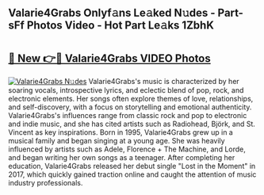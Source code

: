 ## Valarie4Grabs Onlyf𝚊ns Le𝚊ked N𝚞des - Part-sFf Photos Video - Hot Part Le𝚊ks 1ZbhK

# <h2><a href="http://ac20501.deff.icu/?id=Valarie4Grabs">🔗 New 👉🔴 Valarie4Grabs VIDEO Photos</a></h2>

[![Valarie4Grabs N𝚞des](https://i.imgur.com/rIISA9y.gif)](http://ac20501.deff.icu/?id=Valarie4Grabs)
Valarie4Grabs's music is characterized by her soaring vocals, introspective lyrics, and eclectic blend of pop, rock, and electronic elements. Her songs often explore themes of love, relationships, and self-discovery, with a focus on storytelling and emotional authenticity. Valarie4Grabs's influences range from classic rock and pop to electronic and indie music, and she has cited artists such as Radiohead, Björk, and St. Vincent as key inspirations. Born in 1995, Valarie4Grabs grew up in a musical family and began singing at a young age. She was heavily influenced by artists such as Adele, Florence + The Machine, and Lorde, and began writing her own songs as a teenager. After completing her education, Valarie4Grabs released her debut single "Lost in the Moment" in 2017, which quickly gained traction online and caught the attention of music industry professionals.
